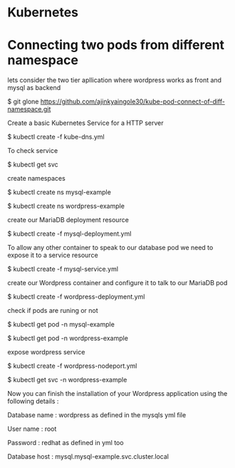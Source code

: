 # Kubernetes

# Connecting two pods from different namespace 
lets consider the two tier apllication where wordpress works as front and mysql as backend

$ git glone https://github.com/ajinkyaingole30/kube-pod-connect-of-diff-namespace.git

Create a basic Kubernetes Service for a HTTP server

$ kubectl create -f kube-dns.yml

To check service 

$ kubectl get svc 

create namespaces

$ kubectl create ns mysql-example

$ kubectl create ns wordpress-example

create our MariaDB deployment resource

$ kubectl create -f mysql-deployment.yml

To allow any other container to speak to our database pod we need to expose it to a service resource

$ kubectl create -f mysql-service.yml

create our Wordpress container and configure it to talk to our MariaDB pod

$ kubectl create -f wordpress-deployment.yml

check if pods are runing or not

$ kubectl get pod -n mysql-example

$ kubectl get pod -n wordpress-example

expose wordpress service

$ kubectl create -f wordpress-nodeport.yml

$ kubectl get svc  -n wordpress-example


Now you can finish the installation of your Wordpress application using the following details :

Database name : wordpress as defined in the mysqls yml file

User name : root

Password : redhat as defined in yml too

Database host : mysql.mysql-example.svc.cluster.local

